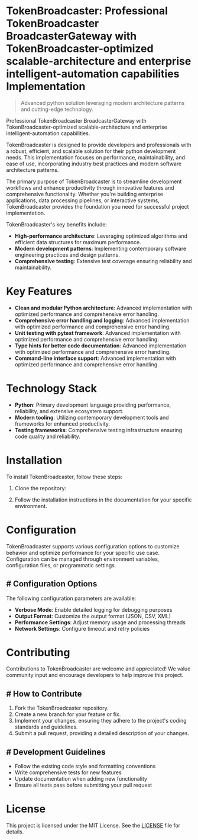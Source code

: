 <!-- fallback_TokenBroadcaster_20251021171012_52591 -->

# TokenBroadcaster: Professional TokenBroadcaster BroadcasterGateway with TokenBroadcaster-optimized scalable-architecture and enterprise intelligent-automation capabilities Implementation
> Advanced python solution leveraging modern architecture patterns and cutting-edge technology.

Professional TokenBroadcaster BroadcasterGateway with TokenBroadcaster-optimized scalable-architecture and enterprise intelligent-automation capabilities.

TokenBroadcaster is designed to provide developers and professionals with a robust, efficient, and scalable solution for their python development needs. This implementation focuses on performance, maintainability, and ease of use, incorporating industry best practices and modern software architecture patterns.

The primary purpose of TokenBroadcaster is to streamline development workflows and enhance productivity through innovative features and comprehensive functionality. Whether you're building enterprise applications, data processing pipelines, or interactive systems, TokenBroadcaster provides the foundation you need for successful project implementation.

TokenBroadcaster's key benefits include:

* **High-performance architecture**: Leveraging optimized algorithms and efficient data structures for maximum performance.
* **Modern development patterns**: Implementing contemporary software engineering practices and design patterns.
* **Comprehensive testing**: Extensive test coverage ensuring reliability and maintainability.

# Key Features

* **Clean and modular Python architecture**: Advanced implementation with optimized performance and comprehensive error handling.
* **Comprehensive error handling and logging**: Advanced implementation with optimized performance and comprehensive error handling.
* **Unit testing with pytest framework**: Advanced implementation with optimized performance and comprehensive error handling.
* **Type hints for better code documentation**: Advanced implementation with optimized performance and comprehensive error handling.
* **Command-line interface support**: Advanced implementation with optimized performance and comprehensive error handling.

# Technology Stack

* **Python**: Primary development language providing performance, reliability, and extensive ecosystem support.
* **Modern tooling**: Utilizing contemporary development tools and frameworks for enhanced productivity.
* **Testing frameworks**: Comprehensive testing infrastructure ensuring code quality and reliability.

# Installation

To install TokenBroadcaster, follow these steps:

1. Clone the repository:


2. Follow the installation instructions in the documentation for your specific environment.

# Configuration

TokenBroadcaster supports various configuration options to customize behavior and optimize performance for your specific use case. Configuration can be managed through environment variables, configuration files, or programmatic settings.

## # Configuration Options

The following configuration parameters are available:

* **Verbose Mode**: Enable detailed logging for debugging purposes
* **Output Format**: Customize the output format (JSON, CSV, XML)
* **Performance Settings**: Adjust memory usage and processing threads
* **Network Settings**: Configure timeout and retry policies

# Contributing

Contributions to TokenBroadcaster are welcome and appreciated! We value community input and encourage developers to help improve this project.

## # How to Contribute

1. Fork the TokenBroadcaster repository.
2. Create a new branch for your feature or fix.
3. Implement your changes, ensuring they adhere to the project's coding standards and guidelines.
4. Submit a pull request, providing a detailed description of your changes.

## # Development Guidelines

* Follow the existing code style and formatting conventions
* Write comprehensive tests for new features
* Update documentation when adding new functionality
* Ensure all tests pass before submitting your pull request

# License

This project is licensed under the MIT License. See the [LICENSE](https://github.com/Hantan1080/TokenBroadcaster/blob/main/LICENSE) file for details.

